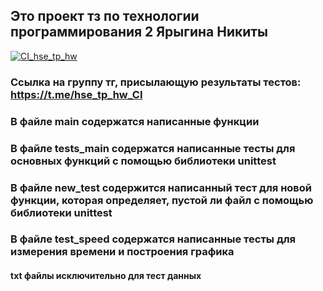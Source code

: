 ## Это проект тз по технологии программирования 2 Ярыгина Никиты
[![CI_hse_tp_hw](https://github.com/Nonsensens/hse_tp_hw_2/actions/workflows/main.yml/badge.svg?branch=main&event=push)](https://github.com/Nonsensens/hse_tp_hw_2/actions/workflows/main.yml)
### Ссылка на группу тг, присылающую результаты тестов: https://t.me/hse_tp_hw_CI
### В файле main содержатся написанные функции
### В файле tests_main содержатся написанные тесты для основных функций с помощью библиотеки unittest
### В файле new_test содержится написанный тест для новой функции, которая определяет, пустой ли файл с помощью библиотеки unittest
### В файле test_speed содержатся написанные тесты для измерения времени и построения графика
#### txt файлы исключительно для тест данных    
 
